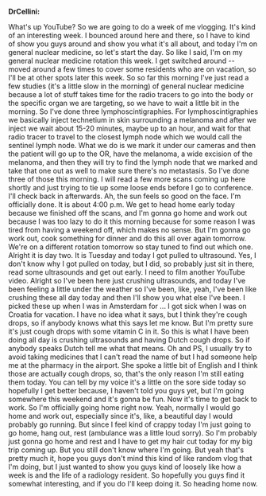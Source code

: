 <b>DrCellini:</b>

What's up YouTube? So we are going to do a week of me vlogging. It's kind of an interesting week. I bounced around here and there, so I have to kind of show you guys around and show you what it's all about, and today I'm on general nuclear medicine, so let's start the day. So like I said, I'm on my general nuclear medicine rotation this week. I get switched around -- moved around a few times to cover some residents who are on vacation, so I'll be at other spots later this week. So so far this morning I've just read a few studies (it's a little slow in the morning) of general nuclear medicine because a lot of stuff takes time for the radio tracers to go into the body or the specific organ we are targeting, so we have to wait a little bit in the morning. So I've done three lymphoscintigraphies. For lymphoscintigraphies we basically inject technetium in skin surrounding a melanoma and after we inject we wait about 15-20 minutes, maybe up to an hour, and wait for that radio tracer to travel to the closest lymph node which we would call the sentinel lymph node. What we do is we mark it under our cameras and then the patient will go up to the OR, have the melanoma, a wide excision of the melanoma, and then they will try to find the lymph node that we marked and take that one out as well to make sure there's no metastasis. So I've done three of those this morning. I will read a few more scans coming up here shortly and just trying to tie up some loose ends before I go to conference. I'll check back in afterwards. Ah, the sun feels so good on the face. I'm officially done. It is about 4:00 p.m. We get to head home early today because we finished off the scans, and I'm gonna go home and work out because I was too lazy to do it this morning because for some reason I was tired from having a weekend off, which makes no sense. But I'm gonna go work out, cook something for dinner and do this all over again tomorrow. We're on a different rotation tomorrow so stay tuned to find out which one. Alright it is day two. It is Tuesday and today I got pulled to ultrasound. Yes, I don't know why I got pulled on today, but I did, so probably just sit in there, read some ultrasounds and get out early. I need to film another YouTube video. Alright so I've been here just crushing ultrasounds, and today I've been feeling a little under the weather so I've been, like, yeah, I've been like crushing these all day today and then I'll show you what else I've been. I picked these up when I was in Amsterdam for ... I got sick when I was on Croatia for vacation. I have no idea what it says, but I think they're cough drops, so if anybody knows what this says let me know. But I'm pretty sure it's just cough drops with some vitamin C in it. So this is what I have been doing all day is crushing ultrasounds and having Dutch cough drops. So if anybody speaks Dutch tell me what that means. Oh and PS, I usually try to avoid taking medicines that I can't read the name of but I had someone help me at the pharmacy in the airport. She spoke a little bit of English and I think those are actually cough drops, so, that's the only reason I'm still eating them today. You can tell by my voice it's a little on the sore side today so hopefully I get better because, I haven't told you guys yet, but I'm going somewhere this weekend and it's gonna be fun. Now it's time to get back to work. So I'm officially going home right now. Yeah, normally I would go home and work out, especially since it's, like, a beautiful day I would probably go running. But since I feel kind of crappy today I'm just going to go home, hang out, rest (ambulance was a little loud sorry). So I'm probably just gonna go home and rest and I have to get my hair cut today for my big trip coming up. But you still don't know where I'm going. But yeah that's pretty much it, hope you guys don't mind this kind of like random vlog that I'm doing, but I just wanted to show you guys kind of loosely like how a week is and the life of a radiology resident. So hopefully you guys find it somewhat interesting, and if you do I'll keep doing it. So heading home now.

